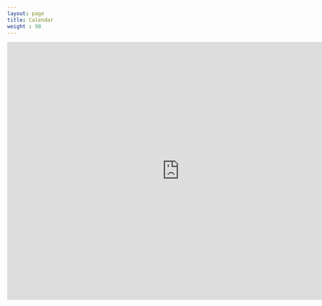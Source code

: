 ```yaml
---
layout: page
title: Calendar
weight : 98
---
```


<iframe src="https://calendar.google.com/calendar/embed?src=n7ktl06kggmrclrniiv78nsucs%40group.calendar.google.com&ctz=America%2FNew_York" style="border: 0" width="800" height="600" frameborder="0" scrolling="no"></iframe>

